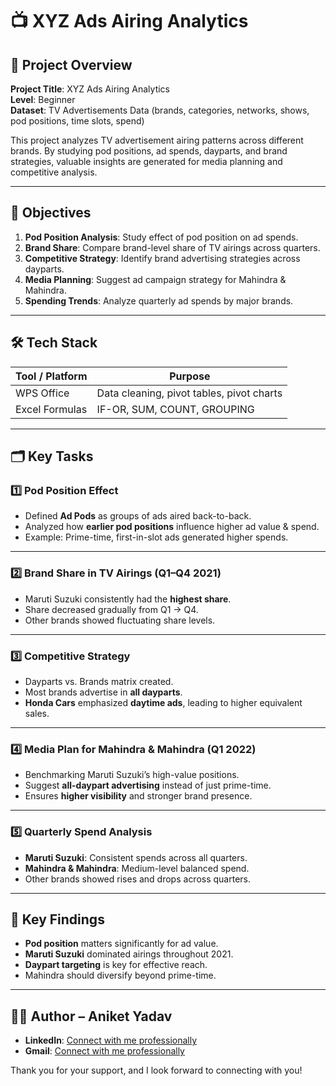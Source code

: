 # 📺 XYZ Ads Airing Analytics

## 🧾 Project Overview

**Project Title**: XYZ Ads Airing Analytics  
**Level**: Beginner  
**Dataset**: TV Advertisements Data (brands, categories, networks, shows, pod positions, time slots, spend)  

This project analyzes TV advertisement airing patterns across different brands. By studying pod positions, ad spends, dayparts, and brand strategies, valuable insights are generated for media planning and competitive analysis.

---

## 🎯 Objectives

1. **Pod Position Analysis**: Study effect of pod position on ad spends.  
2. **Brand Share**: Compare brand-level share of TV airings across quarters.  
3. **Competitive Strategy**: Identify brand advertising strategies across dayparts.  
4. **Media Planning**: Suggest ad campaign strategy for Mahindra & Mahindra.  
5. **Spending Trends**: Analyze quarterly ad spends by major brands.  

---

## 🛠️ Tech Stack

| Tool / Platform | Purpose                                   |
|-----------------|-------------------------------------------|
| WPS Office      | Data cleaning, pivot tables, pivot charts |
| Excel Formulas  | IF-OR, SUM, COUNT, GROUPING               |

---

## 🗂 Key Tasks

### 1️⃣ Pod Position Effect
- Defined **Ad Pods** as groups of ads aired back-to-back.  
- Analyzed how **earlier pod positions** influence higher ad value & spend.  
- Example: Prime-time, first-in-slot ads generated higher spends.

---

### 2️⃣ Brand Share in TV Airings (Q1–Q4 2021)
- Maruti Suzuki consistently had the **highest share**.  
- Share decreased gradually from Q1 → Q4.  
- Other brands showed fluctuating share levels.

---

### 3️⃣ Competitive Strategy
- Dayparts vs. Brands matrix created.  
- Most brands advertise in **all dayparts**.  
- **Honda Cars** emphasized **daytime ads**, leading to higher equivalent sales.  

---

### 4️⃣ Media Plan for Mahindra & Mahindra (Q1 2022)
- Benchmarking Maruti Suzuki’s high-value positions.  
- Suggest **all-daypart advertising** instead of just prime-time.  
- Ensures **higher visibility** and stronger brand presence.  

---

### 5️⃣ Quarterly Spend Analysis
- **Maruti Suzuki**: Consistent spends across all quarters.  
- **Mahindra & Mahindra**: Medium-level balanced spend.  
- Other brands showed rises and drops across quarters.

---

## 📌 Key Findings

- **Pod position** matters significantly for ad value.  
- **Maruti Suzuki** dominated airings throughout 2021.  
- **Daypart targeting** is key for effective reach.  
- Mahindra should diversify beyond prime-time.  

---

## 👨‍💻 Author – Aniket Yadav

- **LinkedIn**: [Connect with me professionally](https://www.linkedin.com/in/aniket-yadav-/)
- **Gmail**: [Connect with me professionally](mailto:andyyadav12@gmail.com)

Thank you for your support, and I look forward to connecting with you!
